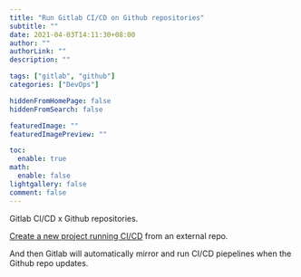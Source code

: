 ```yaml
---
title: "Run Gitlab CI/CD on Github repositories"
subtitle: ""
date: 2021-04-03T14:11:30+08:00
author: ""
authorLink: ""
description: ""

tags: ["gitlab", "github"]
categories: ["DevOps"]

hiddenFromHomePage: false
hiddenFromSearch: false

featuredImage: ""
featuredImagePreview: ""

toc:
  enable: true
math:
  enable: false
lightgallery: false
comment: false
---
```


Gitlab CI/CD x Github repositories.

<!--more-->

[Create a new project running CI/CD](https://gitlab.com/projects/new#cicd_for_external_repo) from an external repo.

And then Gitlab will automatically mirror and run CI/CD piepelines when the Github repo updates.
